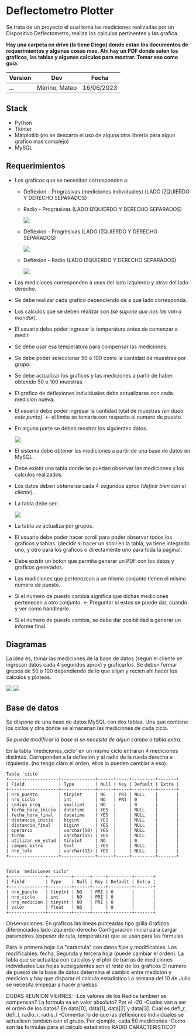 # Deflectometro Plotter

Se trata de un proyecto el cual toma las mediciones realizadas por un Dispositivo Deflectometro, realiza los calculos pertinentes y las grafica.

**Hay una carpeta en drive (la tiene Diego) donde estan los documentos de requerimientos y algunas cosas mas. Ahi hay un PDF donde salen los graficos, las tablas y algunas calculos para mostrar. Tomar eso como guia.**


|Version|Dev|Fecha|
|--------|-------|-----------|
|...|Merino, Mateo| 16/06/2023 |

## Stack
- Python
- Tkinter
- Matplotlib (no se descarta el uso de alguna otra libreria para algun grafico mas complejo)
- MySQL

## Requerimientos

- Los graficos que se necesitan corresponden a: 
  - Deflexion - Prograsivas (mediciones individuales) (LADO IZQUIERDO Y DERECHO SEPARADOS)
  - Radio - Prograsivas (LADO IZQUIERDO Y DERECHO SEPARADOS)

    ![](img/radio_prograsivas.png)

  - Deflexion - Progresivas (LADO IZQUIERDO Y DERECHO SEPARADOS)

    ![](img/deflexion_prograsivas.png)

  - Deflexion - Radio (LADO IZQUIERDO Y DERECHO SEPARADOS)
  
    ![](img/defl_sobre_radio.png)

- Las mediciones corresponden a unas del lado izquierdo y otras del lado derecho.
- Se debe realizar cada grafico dependiendo de a que lado corresponda.
- Los calculos que se deben realizar son *(se supone que nos las van a mandar)*.
- El usuario debe poder ingresar la temperatura antes de comenzar a medir.
- Se debe usar esa temperatura para compensar las mediciones.
- Se debe poder seleccionar 50 o 100 como la cantidad de muestras por grupo.
- Se debe actualizar los graficos y las mediciones a partir de haber obtenido 50 o 100 muestras.
- El grafico de deflexiones individuales debe actualizarse con cada medicion nueva.
- El usuario debe poder ingresar la cantidad total de muestras *(en duda este punto)*. <- el limite se tomaria con respecto al numero de puesto.
- En alguna parte se deben mostrar los siguientes datos.
  
  ![](img/datos_varios.png)

- El sistema debe obtener las mediciones a partir de una base de datos en MySQL.
- Debe existir una tabla donde se puedan observar las mediciones y los calculos realizados.
- Los datos deben obtenerse cada 4 segundos aprox *(definir bien con el cliente)*.
- La tabla debe ser:
  
  ![](img/tabla.png)

- La tabla se actualiza por grupos.
- El usuario debe poder hacer scroll para poder observar todos los graficos y tablas. (decidir si hacer un scoll en la tabla, ya tiene integrado uno, y otro para los graficos o directamente uno para toda la pagina).
- Debe existir un boton que permita generar un PDF con los datos y graficos generados.

- Las madiciones que pertenezcan a un mismo conjunto tienen el mismo numero de puesto.
- Si el numero de puesto cambia significa que dichas mediciones pertenecen a otro conjunto. <- Preguntar si estos se puede dar, cuando y ver como handlearlo.
- Si el numero de puesto cambia, se debe dar posibilidad a generar un informe final.


## Diagramas

La idea es, tomar las mediciones de la base de datos (segun el cliente se ingresan datos cada 4 segundos aprox) y graficarlos. Se deben formar grupos de 50 o 100 dependiendo de lo que elijan y recien ahi hacer los calculos y ploteos.

![](img/diagrama_de_flujo.png)
![](img/diagrama_de_modulo.png)

## Base de datos

Se dispone de una base de datos MySQL con dos tablas. Una que contiene los ciclos y otra donde se almacenan las mediciones de cada ciclo.

*Se puede modificar la base si se necesita de algun campo o tabla extra.*

En la tabla 'mediciones_ciclo' en un mismo ciclo entraran 4 mediciones distintas. Correponden a la deflexion y al radio de la rueda derecha e izquierda. (no tengo claro el orden, ellos lo pueden cambiar a eso).

 ```
 Tabla 'ciclo'
+-------------------+-------------+------+-----+---------+-------+
| Field             | Type        | Null | Key | Default | Extra |
+-------------------+-------------+------+-----+---------+-------+
| nro_puesto        | tinyint     | NO   | PRI | NULL    |       |
| nro_ciclo         | int         | NO   | PRI | 0       |       |
| codigo_prog       | smallint    | NO   |     | 0       |       |
| fecha_hora_inicio | datetime    | YES  |     | NULL    |       |
| fecha_hora_final  | datetime    | YES  |     | NULL    |       |
| distancia_inicio  | bigint      | YES  |     | NULL    |       |
| distancia_final   | bigint      | YES  |     | NULL    |       |
| operario          | varchar(50) | YES  |     | NULL    |       |
| turno             | varchar(15) | YES  |     | NULL    |       |
| utilizar_en_estad | tinyint     | NO   |     | 0       |       |
| campos_extra      | text        | YES  |     | NULL    |       |
| nro_lote          | varchar(15) | YES  |     | NULL    |       |
+-------------------+-------------+------+-----+---------+-------+


Tabla 'mediciones_ciclo'
+--------------+---------+------+-----+---------+-------+
| Field        | Type    | Null | Key | Default | Extra |
+--------------+---------+------+-----+---------+-------+
| nro_puesto   | tinyint | NO   | PRI | 0       |       |
| nro_ciclo    | int     | NO   | PRI | 0       |       |
| nro_medicion | tinyint | NO   | PRI | 0       |       |
| valor        | float   | NO   |     | 0       |       |
+--------------+---------+------+-----+---------+-------+
 ```



 Observaciones:
 En graficos las lineas punteadas tipo grilla
 Graficos diferenciados lado izquierdo-derecho
 Configuracion inicial para cargar parametros (espesor de ruta, temperatura) que se usan para las formulas

 Para la primera hoja: La "caractula" con datos fijos y modificables. Los modificables: fecha,
 Segunda y tercera hoja (puede cambiar el orden): La tabla que se actualiza con calculos y el plot de barras de mediciones individuales
 Las hojas subsiguientes son el resto de los gráficos
 El numero de puesto de la base de datos determina el cambio entre medicion y medicion y hay que disparar el calculo estadistico
 La semana del 10 de Julio se necesita empezar a hacer pruebas

 DUDAS REUNION VIERNES:
 -Los valores de los Radios tambien se compensan? La formula va en valor absoluto? Por el -20
 -Cuales van a ser el orden de los datos? En data[0], data[1], data[2] y data[3]. Cual es defl_r, defl_l, radio_r, radio_l
 -Comentar lo de que las deflexiones individuales se actualicen tambien con el grupo. Por ejemplo, cada 50 mediciones
 -Como son las formulas para el calculo estadistico RADIO CARACTERISTICO?